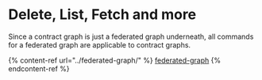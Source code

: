 # Delete, List, Fetch and more

Since a contract graph is just a federated graph underneath, all commands for a federated graph are applicable to contract graphs.&#x20;

{% content-ref url="../federated-graph/" %}
[federated-graph](../federated-graph/)
{% endcontent-ref %}

